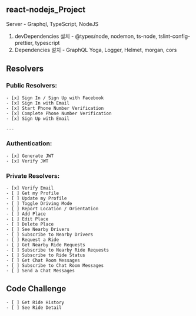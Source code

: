 ## react-nodejs_Project

Server - Graphql, TypeScript, NodeJS

1. devDependencies 설치 - @types/node, nodemon, ts-node, tslint-config-prettier, typescript
2. Dependencies 설치 - GraphQL Yoga, Logger, Helmet, morgan, cors

## Resolvers


### Public Resolvers:

    - [x] Sign In / Sign Up with Facebook
    - [x] Sign In with Email
    - [x] Start Phone Number Verification
    - [x] Complete Phone Number Verification
    - [x] Sign Up with Email

    ---

### Authentication:

    - [x] Generate JWT
    - [x] Verify JWT

### Private Resolvers:

    - [x] Verify Email
    - [ ] Get my Profile
    - [ ] Update my Profile
    - [ ] Toggle Driving Mode
    - [ ] Report Location / Orientation
    - [ ] Add Place
    - [ ] Edit Place
    - [ ] Delete Place
    - [ ] See Nearby Drivers
    - [ ] Subscribe to Nearby Drivers
    - [ ] Request a Ride
    - [ ] Get Nearby Ride Requests
    - [ ] Subscribe to Nearby Ride Requests
    - [ ] Subscribe to Ride Status
    - [ ] Get Chat Room Messages
    - [ ] Subscribe to Chat Room Messages
    - [ ] Send a Chat Messages

## Code Challenge

    - [ ] Get Ride History
    - [ ] See Ride Detail

